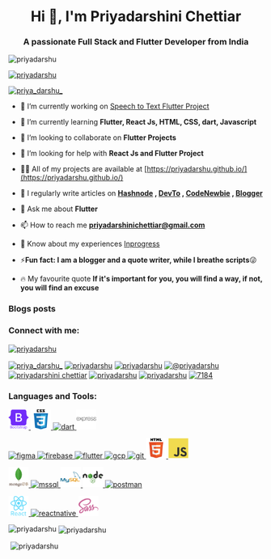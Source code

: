<h1 align="center">Hi 👋, I'm Priyadarshini Chettiar</h1>
<h3 align="center">A passionate Full Stack and Flutter Developer from India</h3>

<p align="left"> <img src="https://komarev.com/ghpvc/?username=priyadarshu&label=Profile%20views&color=0e75b6&style=flat" alt="priyadarshu" /></p>

<p align="left"> <a href="https://github.com/ryo-ma/github-profile-trophy"><img src="https://github-profile-trophy.vercel.app/?username=priyadarshu" alt="priyadarshu" /></a> </p>

<p align="left"> <a href="https://twitter.com/priya_darshu_" target="blank"><img src="https://img.shields.io/twitter/follow/priya_darshu_?logo=twitter&style=for-the-badge" alt="priya_darshu_" /></a></p>

- 🔭 I’m currently working on [Speech to Text Flutter Project](https://github.com/priyadarshu/flutter_speak_to_text_api_proj)

- 🌱 I’m currently learning **Flutter, React Js, HTML, CSS, dart, Javascript**

- 👯 I’m looking to collaborate on **Flutter Projects**

- 🤝 I’m looking for help with **React Js and Flutter Project**

- 👨‍💻 All of my projects are available at [https://priyadarshu.github.io/](https://priyadarshu.github.io/)

- 📝 I regularly write articles on **[Hashnode](https://priyadarshinichettiar.hashnode.dev) , [DevTo](https://dev.to/priyadarshu) , [CodeNewbie](https://community.codenewbie.org/priyadarshu) , [Blogger](https://thedriftedsoul.blogspot.com)**

- 💬 Ask me about **Flutter**

- 📫 How to reach me **priyadarshinichettiar@gmail.com**

- 📄 Know about my experiences [Inprogress](Inprogress)

- ⚡**Fun fact: I am a blogger and a quote writer, while I breathe scripts**😜

- 🔥 My favourite quote **If it's important for you, you will find a way, if not, you will find an excuse**


### Blogs posts
<!-- BLOG-POST-LIST:START -->
<!-- BLOG-POST-LIST:END -->

<h3 align="left">Connect with me:</h3>
<p align="left">
<a href="https://dev.to/priyadarshu" target="blank"><img align="center" src="https://cdn.jsdelivr.net/npm/simple-icons@3.0.1/icons/dev-dot-to.svg" alt="priyadarshu" height="30" width="40" /></a>

<a href="https://twitter.com/priya_darshu_" target="blank"><img align="center" src="https://cdn.jsdelivr.net/npm/simple-icons@3.0.1/icons/twitter.svg" alt="priya_darshu_" height="30" width="40" /></a>
<a href="https://linkedin.com/in/priyadarshu" target="blank"><img align="center" src="https://cdn.jsdelivr.net/npm/simple-icons@3.0.1/icons/linkedin.svg" alt="priyadarshu" height="30" width="40" /></a>
<a href="https://codesandbox.com/priyadarshu" target="blank"><img align="center" src="https://cdn.jsdelivr.net/npm/simple-icons@3.0.1/icons/codesandbox.svg" alt="priyadarshu" height="30" width="40" /></a>
<a href="https://medium.com/@priyadarshu" target="blank"><img align="center" src="https://cdn.jsdelivr.net/npm/simple-icons@3.0.1/icons/medium.svg" alt="@priyadarshu" height="30" width="40" /></a>
<a href="https://www.youtube.com/c/priyadarshini chettiar" target="blank"><img align="center" src="https://cdn.jsdelivr.net/npm/simple-icons@3.0.1/icons/youtube.svg" alt="priyadarshini chettiar" height="30" width="40" /></a>
<a href="https://www.hackerrank.com/priyadarshu" target="blank"><img align="center" src="https://cdn.jsdelivr.net/npm/simple-icons@3.0.1/icons/hackerrank.svg" alt="priyadarshu" height="30" width="40" /></a>
<a href="https://www.hackerearth.com/priyadarshu" target="blank"><img align="center" src="https://cdn.jsdelivr.net/npm/simple-icons@3.0.1/icons/hackerearth.svg" alt="priyadarshu" height="30" width="40" /></a>
<a href="https://discord.gg/7184" target="blank"><img align="center" src="https://cdn.jsdelivr.net/npm/simple-icons@3.0.1/icons/discord.svg" alt="7184" height="30" width="40" /></a>
</p>

<h3 align="left">Languages and Tools:</h3>
<p align="left"> <a href="https://getbootstrap.com" target="_blank"> <img src="https://raw.githubusercontent.com/devicons/devicon/master/icons/bootstrap/bootstrap-plain-wordmark.svg" alt="bootstrap" width="40" height="40"/> </a> <a href="https://www.w3schools.com/css/" target="_blank"> <img src="https://raw.githubusercontent.com/devicons/devicon/master/icons/css3/css3-original-wordmark.svg" alt="css3" width="40" height="40"/> </a> <a href="https://dart.dev" target="_blank"> <img src="https://www.vectorlogo.zone/logos/dartlang/dartlang-icon.svg" alt="dart" width="40" height="40"/> </a> <a href="https://expressjs.com" target="_blank"> <img src="https://raw.githubusercontent.com/devicons/devicon/master/icons/express/express-original-wordmark.svg" alt="express" width="40" height="40"/> </a> </p><p><a href="https://www.figma.com/" target="_blank"> <img src="https://www.vectorlogo.zone/logos/figma/figma-icon.svg" alt="figma" width="40" height="40"/> </a> <a href="https://firebase.google.com/" target="_blank"> <img src="https://www.vectorlogo.zone/logos/firebase/firebase-icon.svg" alt="firebase" width="40" height="40"/> </a> <a href="https://flutter.dev" target="_blank"> <img src="https://www.vectorlogo.zone/logos/flutterio/flutterio-icon.svg" alt="flutter" width="40" height="40"/> </a> <a href="https://cloud.google.com" target="_blank"> <img src="https://www.vectorlogo.zone/logos/google_cloud/google_cloud-icon.svg" alt="gcp" width="40" height="40"/> </a> <a href="https://git-scm.com/" target="_blank"> <img src="https://www.vectorlogo.zone/logos/git-scm/git-scm-icon.svg" alt="git" width="40" height="40"/> </a> <a href="https://www.w3.org/html/" target="_blank"> <img src="https://raw.githubusercontent.com/devicons/devicon/master/icons/html5/html5-original-wordmark.svg" alt="html5" width="40" height="40"/> </a> <a href="https://developer.mozilla.org/en-US/docs/Web/JavaScript" target="_blank"> <img src="https://raw.githubusercontent.com/devicons/devicon/master/icons/javascript/javascript-original.svg" alt="javascript" width="40" height="40"/> </a></p>
<p><a href="https://www.mongodb.com/" target="_blank"> <img src="https://raw.githubusercontent.com/devicons/devicon/master/icons/mongodb/mongodb-original-wordmark.svg" alt="mongodb" width="40" height="40"/> </a> <a href="https://www.microsoft.com/en-us/sql-server" target="_blank"> <img src="https://cdn.worldvectorlogo.com/logos/microsoft-sql-server.svg" alt="mssql" width="40" height="40"/> </a> <a href="https://www.mysql.com/" target="_blank"> <img src="https://raw.githubusercontent.com/devicons/devicon/master/icons/mysql/mysql-original-wordmark.svg" alt="mysql" width="40" height="40"/> </a> <a href="https://nodejs.org" target="_blank"> <img src="https://raw.githubusercontent.com/devicons/devicon/master/icons/nodejs/nodejs-original-wordmark.svg" alt="nodejs" width="40" height="40"/> </a> <a href="https://postman.com" target="_blank"> <img src="https://www.vectorlogo.zone/logos/getpostman/getpostman-icon.svg" alt="postman" width="40" height="40"/> </a>
  </p><p><a href="https://reactjs.org/" target="_blank"> <img src="https://raw.githubusercontent.com/devicons/devicon/master/icons/react/react-original-wordmark.svg" alt="react" width="40" height="40"/> </a> <a href="https://reactnative.dev/" target="_blank"> <img src="https://reactnative.dev/img/header_logo.svg" alt="reactnative" width="40" height="40"/> </a> <a href="https://sass-lang.com" target="_blank"> <img src="https://raw.githubusercontent.com/devicons/devicon/master/icons/sass/sass-original.svg" alt="sass" width="40" height="40"/> </a> </p>

<p><img align="left" src="https://github-readme-stats.vercel.app/api/top-langs?username=priyadarshu&show_icons=true&locale=en&layout=compact" alt="priyadarshu" /></p>

<p>&nbsp;<img align="center" src="https://github-readme-stats.vercel.app/api?username=priyadarshu&show_icons=true&locale=en" alt="priyadarshu" /></p>

<p>&nbsp;<img align="center" src="https://github-readme-streak-stats.herokuapp.com/?user=priyadarshu&" alt="priyadarshu" /></p>
